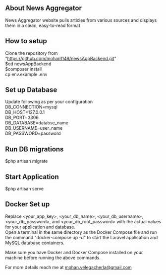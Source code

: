 ## About News Aggregator 

News Aggregator website pulls articles from various sources and displays them in a clean,
easy-to-read format

## How to setup

Clone the repository from "https://github.com/mohan1149/newsAppBackend.git"  
$cd newsAppBackend  
$composer install  
cp env.example .env  

## Set up Database
Update following as per your configuration  
DB_CONNECTION=mysql  
DB_HOST=127.0.0.1  
DB_PORT=3306  
DB_DATABASE=databse_name  
DB_USERNAME=user_name  
DB_PASSWORD=password  

## Run DB migrations
$php artisan migrate

## Start Application 
$php artisan serve

## Docker Set up
Replace <your_app_key>, <your_db_name>, <your_db_username>, <your_db_password>, and <your_db_root_password> with the actual values for your application and database.  
Open a terminal in the same directory as the Docker Compose file and run the command "docker-compose up -d"  to start the Laravel application and MySQL database containers.  

Make sure you have Docker and Docker Compose installed on your machine before running the above commands.  

For more details reach me at mohan.velegacherla@gmail.com


